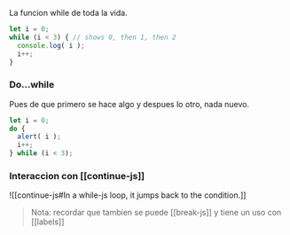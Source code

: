 La funcion while de toda la vida.

```js
let i = 0;
while (i < 3) { // shows 0, then 1, then 2
  console.log( i );
  i++;
}
```

### Do...while
Pues de que primero se hace algo y despues lo otro, nada nuevo.
```js
let i = 0;
do {
  alert( i );
  i++;
} while (i < 3);
```

### Interaccion con [[continue-js]]
![[continue-js#In a while-js loop, it jumps back to the condition.]]

>Nota: recordar que tambien se puede [[break-js]] y tiene un uso con [[labels]]